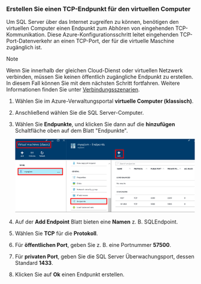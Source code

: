 ### <a name="create-a-tcp-endpoint-for-the-virtual-machine"></a>Erstellen Sie einen TCP-Endpunkt für den virtuellen Computer
Um SQL Server über das Internet zugreifen zu können, benötigen den virtuellen Computer einen Endpunkt zum Abhören von eingehenden TCP-Kommunikation. Diese Azure-Konfigurationsschritt leitet eingehenden TCP-Port-Datenverkehr an einen TCP-Port, der für die virtuelle Maschine zugänglich ist.

> [!NOTE]
> Wenn Sie innerhalb der gleichen Cloud-Dienst oder virtuellen Netzwerk verbinden, müssen Sie keinen öffentlich zugängliche Endpunkt zu erstellen. In diesem Fall können Sie mit dem nächsten Schritt fortfahren. Weitere Informationen finden Sie unter [Verbindungsszenarien](../articles/virtual-machines/windows/sqlclassic/virtual-machines-windows-classic-sql-connect.md#connection-scenarios).
> 
> 

1. Wählen Sie im Azure-Verwaltungsportal **virtuelle Computer (klassisch)**.
2. Anschließend wählen Sie die SQL Server-Computer.
3. Wählen Sie **Endpunkte**, und klicken Sie dann auf die **hinzufügen** Schaltfläche oben auf dem Blatt "Endpunkte".
   
    ![Portal Schritte zum Erstellen des](./media/virtual-machines-sql-server-connection-steps/portal-endpoint-creation.png)
4. Auf der **Add Endpoint** Blatt bieten eine **Namen** z. B. SQLEndpoint.
5. Wählen Sie **TCP** für die **Protokoll**.
6. Für **öffentlichen Port**, geben Sie z. B. eine Portnummer **57500**.
7. Für **privaten Port**, geben Sie die SQL Server Überwachungsport, dessen Standard **1433**.
8. Klicken Sie auf **Ok** einen Endpunkt erstellen.


